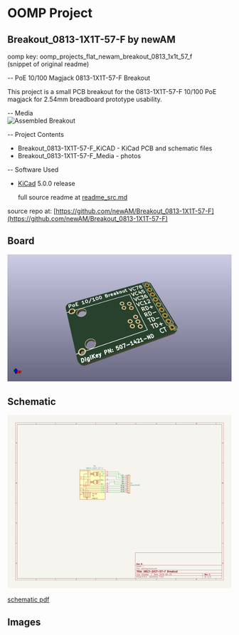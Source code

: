 # OOMP Project  
## Breakout_0813-1X1T-57-F  by newAM  
  
oomp key: oomp_projects_flat_newam_breakout_0813_1x1t_57_f  
(snippet of original readme)  
  
-- PoE 10/100 Magjack 0813-1X1T-57-F Breakout  
  
This project is a small PCB breakout for the 0813-1X1T-57-F 10/100 PoE magjack for 2.54mm breadboard prototype usability.  
  
-- Media  
![Assembled Breakout](Breakout_0813-1X1T-57-F_Media/Breakout_0813-1X1T-57-F_Assembled.JPG?raw=true)  
  
-- Project Contents  
-  Breakout_0813-1X1T-57-F_KiCAD - KiCad PCB and schematic files  
-  Breakout_0813-1X1T-57-F_Media - photos  
  
-- Software Used  
- [KiCad](http://kicad-pcb.org/) 5.0.0 release  
  
  full source readme at [readme_src.md](readme_src.md)  
  
source repo at: [https://github.com/newAM/Breakout_0813-1X1T-57-F](https://github.com/newAM/Breakout_0813-1X1T-57-F)  
## Board  
  
[![working_3d.png](working_3d_600.png)](working_3d.png)  
## Schematic  
  
[![working_schematic.png](working_schematic_600.png)](working_schematic.png)  
  
[schematic pdf](working_schematic.pdf)  
## Images  
